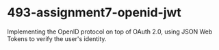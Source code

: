 # 493-assignment7-openid-jwt
Implementing the OpenID protocol on top of OAuth 2.0, using JSON Web Tokens to verify the user's identity.
